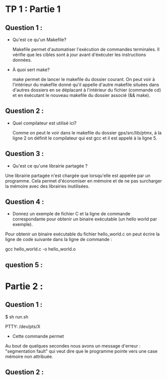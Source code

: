 # TP 1 : Partie 1

## Question 1 :

- Qu'est ce qu'un Makefile?
  <p>Makefile permet d'automatiser l'exécution de commandes terminales. Il vérifie que les cibles sont à jour avant d'éxécuter les instructions données.<p>
  
- À quoi sert make?
  <p>make permet de lancer le makefile du dossier courant. On peut voir à l'intérieur du makefile donné qu'il appelle d'autre makefile situées dans d'autres dossiers en se déplacant à l'intérieur du fichier (commande cd) et en éxécutant le nouveau makefile du dossier associé (&& make).<p>
  
## Question 2 :
  
- Quel compilateur est utilisé ici?
  <p>Comme on peut le voir dans le makefile du dossier gps/src/lib/ptmx, à la ligne 2 on définit le compilateur qui est gcc et il est appelé à la ligne 5.<p>
  
## Question 3 :

- Qu'est ce qu'une librairie partagée ?
<p>Une librairie partagée n'est chargée que lorsqu'elle est appelée par un programme. Cela permet d'économiser en mémoire et de ne pas surcharger la mémoire avec des librairies inutilisées. <p>

## Question 4 :
- Donnez un exemple de fichier C et la ligne de commande correspondante pour obtenir un binaire exécutable (un hello world par exemple).

<p>Pour obtenir un binaire exécutable du fichier hello_world.c on peut écrire la ligne de code suivante dans la ligne de commande : <p>
<p>gcc hello_world.c -o hello_world.o<p>
  
 
## question 5 :


# Partie 2 :

## Question 1 :

<p>$ sh run.sh<p>
<p>PTTY: /dev/pts/X<p>
  
- Cette commande permet
<p> Au bout de quelques secondes nous avons un message d'erreur : "segmentation fault" qui veut dire que le programme pointe vers une case mémoire non attribuée.<p>
  
## Question 2 :

<p>
